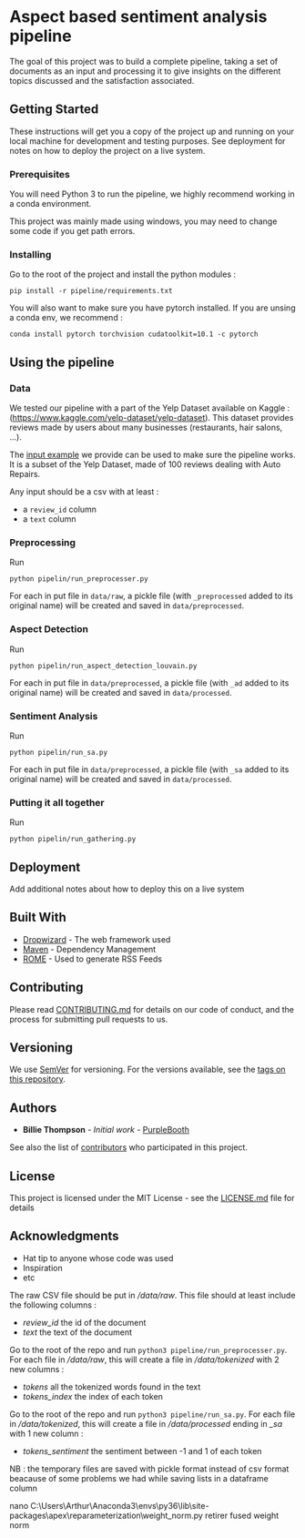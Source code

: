 # Aspect based sentiment analysis pipeline

The goal of this project was to build a complete pipeline, taking a set of documents as an input and processing it to give insights on the different topics discussed and the satisfaction associated.

## Getting Started

These instructions will get you a copy of the project up and running on your local machine for development and testing purposes. See deployment for notes on how to deploy the project on a live system.

### Prerequisites

You will need Python 3 to run the pipeline, we highly recommend working in a conda environment. 

This project was mainly made using windows, you may need to change some code if you get path errors. 

### Installing

Go to the root of the project and install the python modules : 

```
pip install -r pipeline/requirements.txt
```

You will also want to make sure you have pytorch installed. If you are unsing a conda env, we recommend : 

```
conda install pytorch torchvision cudatoolkit=10.1 -c pytorch
```

## Using the pipeline

### Data

We tested our pipeline with a part of the Yelp Dataset available on Kaggle : (https://www.kaggle.com/yelp-dataset/yelp-dataset). This dataset provides reviews made by users about many businesses (restaurants, hair salons, ...). 


The [input example](data/raw/input_example.csv) we provide can be used to make sure the pipeline works. It is a subset of the Yelp Dataset, made of 100 reviews dealing with Auto Repairs. 

Any input should be a csv with at least :
- a `review_id` column
- a `text` column 


### Preprocessing

Run 

```
python pipelin/run_preprocesser.py
```

For each in put file in `data/raw`, a pickle file (with `_preprocessed` added to its original name) will be created and saved in `data/preprocessed`.

### Aspect Detection

Run 

```
python pipelin/run_aspect_detection_louvain.py
```

For each in put file in `data/preprocessed`, a pickle file (with `_ad` added to its original name) will be created and saved in `data/processed`.

### Sentiment Analysis

Run 

```
python pipelin/run_sa.py
```

For each in put file in `data/preprocessed`, a pickle file (with `_sa` added to its original name) will be created and saved in `data/processed`.

### Putting it all together

Run 

```
python pipelin/run_gathering.py
```


## Deployment

Add additional notes about how to deploy this on a live system

## Built With

* [Dropwizard](http://www.dropwizard.io/1.0.2/docs/) - The web framework used
* [Maven](https://maven.apache.org/) - Dependency Management
* [ROME](https://rometools.github.io/rome/) - Used to generate RSS Feeds

## Contributing

Please read [CONTRIBUTING.md](https://gist.github.com/PurpleBooth/b24679402957c63ec426) for details on our code of conduct, and the process for submitting pull requests to us.

## Versioning

We use [SemVer](http://semver.org/) for versioning. For the versions available, see the [tags on this repository](https://github.com/your/project/tags). 

## Authors

* **Billie Thompson** - *Initial work* - [PurpleBooth](https://github.com/PurpleBooth)

See also the list of [contributors](https://github.com/your/project/contributors) who participated in this project.

## License

This project is licensed under the MIT License - see the [LICENSE.md](LICENSE.md) file for details

## Acknowledgments

* Hat tip to anyone whose code was used
* Inspiration
* etc





The raw CSV file should be put in */data/raw*. This file should at least include the following columns :
- *review_id* the id of the document
- *text* the text of the document

Go to the root of the repo and run `python3 pipeline/run_preprocesser.py`. For each file in */data/raw*, this will create a file in */data/tokenized* with 2 new columns :
- *tokens* all the tokenized words found in the text
- *tokens_index* the index of each token 

Go to the root of the repo and run `python3 pipeline/run_sa.py`. For each file in */data/tokenized*, this will create a file in */data/processed* ending in *_sa* with 1 new column :
- *tokens_sentiment* the sentiment between -1 and 1 of each token

NB : the temporary files are saved with pickle format instead of csv format beacause of some problems we had while saving lists in a dataframe column 





 nano C:\Users\Arthur\Anaconda3\envs\py36\lib\site-packages\apex\reparameterization\weight_norm.py retirer fused weight norm